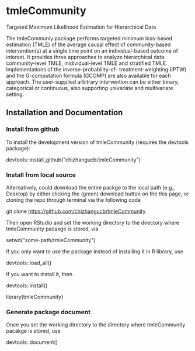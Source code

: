 # tmleCommunity
Targeted Maximum Likelihood Estimation for Hierarchical Data

The tmleCommuniy package performs targeted minimum loss-based estimation (TMLE) of the average causal effect of community-based intervention(s) at a single time point on an individual-based outcome of interest. It provides three approaches to analyze hierarchical data: community-level TMLE, inidividual-level TMLE and stratified TMLE. Implementations of the inverse-probability-of- treatment-weighting (IPTW) and the G-computation formula (GCOMP) are also available for each approach. The user-supplied arbitrary intervention can be either binary, categorical or continuous, also supporting univariate and multivariate setting. 

## Installation and Documentation

### Install from github
To install the development version of tmleCommunity (requires the devtools package):

devtools::install_github("chizhangucb/tmleCommunity")

### Install from local source
Alternatively, could download the entire packge to the local path (e.g., Desktop) by either clicking the (green) download button on the this page, or cloning the repo through terminal via the following code

git clone https://github.com/chizhangucb/tmleCommunity

Then open RStudio and set the working directory to the directory where tmleCommunity pacakge is stored, via 

setwd("some-path/tmleCommunity")

If you only want to use the package instead of installing it in R library, use 

devtools::load_all()

If you want to install it, then 

devtools::install()

library(tmleCommunity)

### Generate package document 
Once you set the working directory to the directory where tmleCommunity pacakge is stored, use 

devtools::document()
